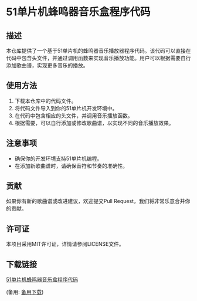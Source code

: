 # 51单片机蜂鸣器音乐盒程序代码

## 描述
本仓库提供了一个基于51单片机的蜂鸣器音乐播放器程序代码。该代码可以直接在代码中包含头文件，并通过调用函数来实现音乐播放功能。用户可以根据需要自行添加歌曲谱，实现更多音乐的播放。

## 使用方法
1. 下载本仓库中的代码文件。
2. 将代码文件导入到你的51单片机开发环境中。
3. 在代码中包含相应的头文件，并调用音乐播放函数。
4. 根据需要，可以自行添加或修改歌曲谱，以实现不同的音乐播放效果。

## 注意事项
- 确保你的开发环境支持51单片机编程。
- 在添加新歌曲谱时，请确保音符和节奏的准确性。

## 贡献
如果你有新的歌曲谱或改进建议，欢迎提交Pull Request，我们将非常乐意合并你的贡献。

## 许可证
本项目采用MIT许可证，详情请参阅LICENSE文件。

## 下载链接
[51单片机蜂鸣器音乐盒程序代码](https://pan.quark.cn/s/100aa7048d17) 

(备用: [备用下载](https://pan.baidu.com/s/1ZknoosAtbfa09pRQLwBAUQ?pwd=1234))
